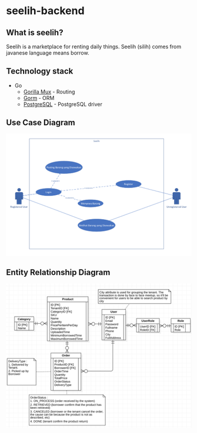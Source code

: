 # seelih-backend

## What is seelih?
Seelih is a marketplace for renting daily things. Seelih (silih) comes from javanese language means borrow.

## Technology stack
* Go
  - [Gorilla Mux](https://github.com/gorilla/mux) - Routing
  - [Gorm](https://github.com/jinzhu/gorm) - ORM
  - [PostgreSQL](https://github.com/lib/pq) - PostgreSQL driver

## Use Case Diagram
![Use Case](https://github.com/axellageraldinc/seelih-backend/blob/master/Screen%20Shot%202018-09-17%20at%2014.36.23.png)

## Entity Relationship Diagram
![ERD](https://github.com/axellageraldinc/seelih-backend/blob/master/ERD.png)
